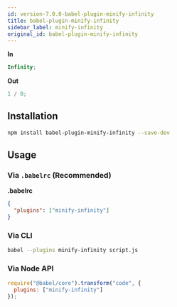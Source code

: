 ```yaml
---
id: version-7.0.0-babel-plugin-minify-infinity
title: babel-plugin-minify-infinity
sidebar_label: minify-infinity
original_id: babel-plugin-minify-infinity
---
```


**In**

```javascript
Infinity;
```

**Out**

```javascript
1 / 0;
```

## Installation

```sh
npm install babel-plugin-minify-infinity --save-dev
```

## Usage

### Via `.babelrc` (Recommended)

**.babelrc**

```json
{
  "plugins": ["minify-infinity"]
}
```

### Via CLI

```sh
babel --plugins minify-infinity script.js
```

### Via Node API

```javascript
require("@babel/core").transform("code", {
  plugins: ["minify-infinity"]
});
```

